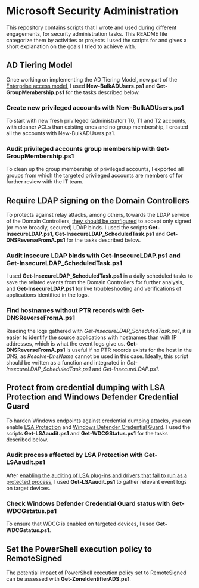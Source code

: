 # Microsoft Security Administration
This repository contains scripts that I wrote and used during different engagements, for security administration tasks. This README file categorize them by activities or projects I used the scripts for and gives a short explanation on the goals I tried to achieve with. 

## AD Tiering Model
Once working on implementing the AD Tiering Model, now part of the [Enterprise access model](https://learn.microsoft.com/en-us/security/privileged-access-workstations/privileged-access-access-model), I used **New-BulkADUsers.ps1** and **Get-GroupMembership.ps1** for the tasks described below.

### Create new privileged accounts with **New-BulkADUsers.ps1**
To start with new fresh privileged (administrator) T0, T1 and T2 accounts, with cleaner ACLs than existing ones and no group membership, I created all the accounts with New-BulkADUsers.ps1.

### Audit privileged accounts group membership with **Get-GroupMembership.ps1**
To clean up the group membership of privileged accounts, I exported all groups from which the targeted privileged accounts are members of for further review with the IT team.


## Require LDAP signing on the Domain Controllers
To protects against relay attacks, among others, towards the LDAP service of the Domain Controllers, [they should be configured](https://learn.microsoft.com/en-us/troubleshoot/windows-server/identity/enable-ldap-signing-in-windows-server) to accept only signed (or more broadly, secured) LDAP binds. I used the scripts **Get-InsecureLDAP.ps1**, **Get-InsecureLDAP_ScheduledTask.ps1** and **Get-DNSReverseFromA.ps1** for the tasks described below.

### Audit insecure LDAP binds with **Get-InsecureLDAP.ps1** and **Get-InsecureLDAP_ScheduledTask.ps1**
I used **Get-InsecureLDAP_ScheduledTask.ps1** in a daily scheduled tasks to save the related events from the Domain Controllers for further analysis, and **Get-InsecureLDAP.ps1** for live troubleshooting and verifications of applications identified in the logs.

### Find hostnames without PTR records with **Get-DNSReverseFromA.ps1**
Reading the logs gathered with *Get-InsecureLDAP_ScheduledTask.ps1*, it is easier to identify the source applications with hostnames than with IP addresses, which is what the event logs give us. **Get-DNSReverseFromA.ps1** is useful if no PTR records exists for the host in the DNS, as *Resolve-DnsName* cannot be used in this case.
Ideally, this script should be written as a function and integrated in *Get-InsecureLDAP_ScheduledTask.ps1* and *Get-InsecureLDAP.ps1*.


## Protect from credential dumping with LSA Protection and Windows Defender Credential Guard
To harden Windows endpoints against credential dumping attacks, you can enable [LSA Protection](https://learn.microsoft.com/en-us/windows-server/security/credentials-protection-and-management/configuring-additional-lsa-protection) and [Windows Defender Credential Guard](https://learn.microsoft.com/en-us/windows/security/identity-protection/credential-guard/credential-guard-manage). I used the scripts **Get-LSAaudit.ps1** and **Get-WDCGStatus.ps1** for the tasks described below.

### Audit process affected by LSA Protection with **Get-LSAaudit.ps1**
After [enabling the auditing of LSA plug-ins and drivers that fail to run as a protected process](https://learn.microsoft.com/en-us/windows-server/security/credentials-protection-and-management/configuring-additional-lsa-protection#auditing-to-identify-lsa-plug-ins-and-drivers-that-fail-to-run-as-a-protected-process), I used **Get-LSAaudit.ps1** to gather relevant event logs on target devices.

### Check Windows Defender Credential Guard status with **Get-WDCGstatus.ps1**
To ensure that WDCG is enabled on targeted devices, I used **Get-WDCGstatus.ps1**.


## Set the PowerShell execution policy to RemoteSigned
The potential impact of PowerShell execution policy set to RemoteSigned can be assessed with **Get-ZoneIdentifierADS.ps1**.